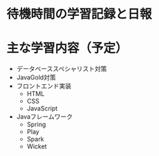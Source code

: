 # 待機時間の学習記録と日報
# 主な学習内容（予定）

* データベーススペシャリスト対策
* JavaGold対策
* フロントエンド実装
  * HTML
  * CSS 
  * JavaScript
* Javaフレームワーク
  * Spring
  * Play
  * Spark
  * Wicket
